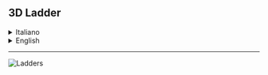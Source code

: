 ## 3D Ladder

<details>
<summary>Italiano</summary>

**Questo pacchetto di risorse migliora l'aspetto visivo delle scale originali sostituendone le texture piatte con un modello 3D personalizzato.**

L'obiettivo è aggiungere maggiore profondità e realismo alle scale, mantenendo l'estetica originale di Minecraft. Questo le rende più integrate nelle build senza alterare drasticamente lo stile visivo del gioco.
</details>

<details>
<summary>English</summary>

**This Resource Pack enhances the visual appearance of vanilla ladders by replacing their flat textures with a custom 3D model.**

The goal is to add more depth and realism to ladders while maintaining the original Minecraft aesthetic. This makes them feel more integrated into builds without drastically altering the game's visual style.
</details>

---
![Ladders](https://cdn.modrinth.com/data/cached_images/0b0a4cfe37d9304d355b802139292d9689642cc9.png)
